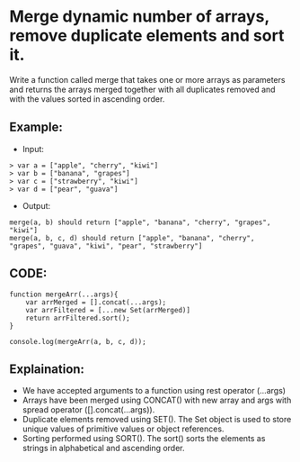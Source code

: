 # Merge dynamic number of arrays, remove duplicate elements and sort it.

Write a function called merge that takes one or more arrays as parameters and returns the arrays merged together with all duplicates removed and with the values sorted in ascending order.

## Example:

- Input:

```
> var a = ["apple", "cherry", "kiwi"]
> var b = ["banana", "grapes"]
> var c = ["strawberry", "kiwi"]
> var d = ["pear", "guava"]

```

- Output:

```
merge(a, b) should return ["apple", "banana", "cherry", "grapes", "kiwi"]
merge(a, b, c, d) should return ["apple", "banana", "cherry", "grapes", "guava", "kiwi", "pear", "strawberry"]
```

## CODE:

```
function mergeArr(...args){
    var arrMerged = [].concat(...args);
    var arrFiltered = [...new Set(arrMerged)]
    return arrFiltered.sort();
}

console.log(mergeArr(a, b, c, d));
```

## Explaination:

- We have accepted arguments to a function using rest operator (...args)
- Arrays have been merged using CONCAT() with new array and args with spread operator ([].concat(...args)).
- Duplicate elements removed using SET(). The Set object is used to store unique values of primitive values or object references.
- Sorting performed using SORT(). The sort() sorts the elements as strings in alphabetical and ascending order.
